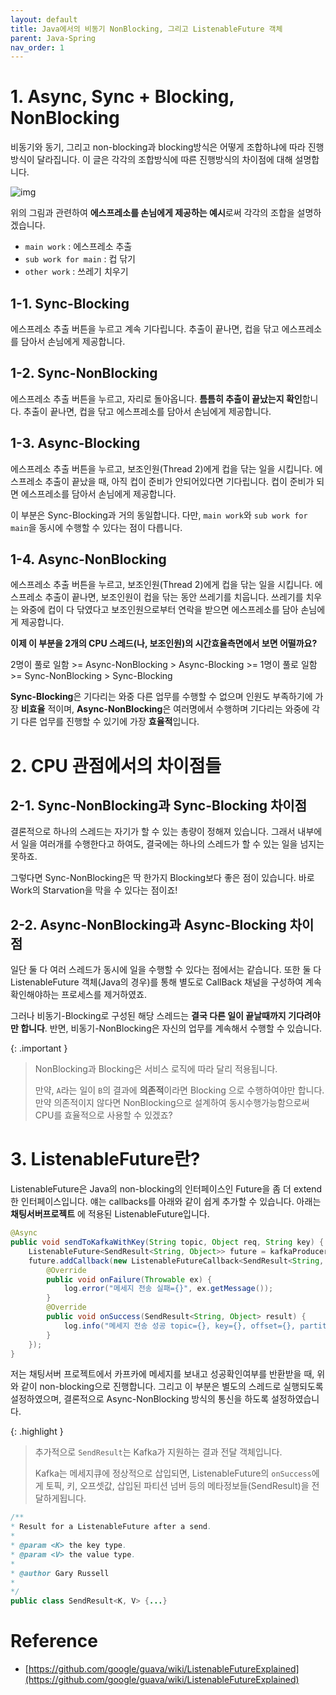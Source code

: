 ```yaml
---
layout: default
title: Java에서의 비동기 NonBlocking, 그리고 ListenableFuture 객체
parent: Java-Spring
nav_order: 1
---
```


# 1. Async, Sync + Blocking, NonBlocking

비동기와 동기, 그리고 non-blocking과 blocking방식은 어떻게 조합하냐에 따라 진행방식이 달라집니다. 이 글은 각각의 조합방식에 따른 진행방식의 차이점에 대해 설명합니다.

![img](../../../assets/img/circuit/8.png)

위의 그림과 관련하여 **에스프레소를 손님에게 제공하는 예시**로써 각각의 조합을 설명하겠습니다.

* `main work` : 에스프레소 추출 
* `sub work for main` : 컵 닦기
* `other work` : 쓰레기 치우기

## 1-1. Sync-Blocking 

에스프레소 추출 버튼을 누르고 계속 기다립니다. 추출이 끝나면, 컵을 닦고 에스프레소를 담아서 손님에게 제공합니다.

## 1-2. Sync-NonBlocking

에스프레소 추출 버튼을 누르고, 자리로 돌아옵니다. **틈틈히 추출이 끝났는지 확인**합니다. 추출이 끝나면, 컵을 닦고 에스프레소를 담아서 손님에게 제공합니다.

## 1-3. Async-Blocking

에스프레소 추출 버튼을 누르고, 보조인원(Thread 2)에게 컵을 닦는 일을 시킵니다. 에스프레소 추출이 끝났을 때, 아직 컵이 준비가 안되어있다면 기다립니다. 컵이 준비가 되면 에스프레소를 담아서 손님에게 제공합니다.

이 부분은 Sync-Blocking과 거의 동일합니다. 다만, `main work`와 `sub work for main`을 동시에 수행할 수 있다는 점이 다릅니다.

## 1-4. Async-NonBlocking

에스프레소 추출 버튼을 누르고, 보조인원(Thread 2)에게 컵을 닦는 일을 시킵니다. 에스프레소 추출이 끝나면, 보조인원이 컵을 닦는 동안 쓰레기를 치웁니다. 쓰레기를 치우는 와중에 컵이 다 닦였다고 보조인원으로부터 연락을 받으면 에스프레소를 담아 손님에게 제공합니다.

**이제 이 부분을 2개의 CPU 스레드(나, 보조인원)의 시간효율측면에서 보면 어떨까요?**

2명이 풀로 일함 >= Async-NonBlocking > Async-Blocking >= 1명이 풀로 일함 >= Sync-NonBlocking > Sync-Blocking

**Sync-Blocking**은 기다리는 와중 다른 업무를 수행할 수 없으며 인원도 부족하기에 가장 **비효율** 적이며, **Async-NonBlocking**은 여러명에서 수행하며 기다리는 와중에 각기 다른 업무를 진행할 수 있기에 가장 **효율적**입니다.

# 2. CPU 관점에서의 차이점들

## 2-1. Sync-NonBlocking과 Sync-Blocking 차이점

결론적으로 하나의 스레드는 자기가 할 수 있는 총량이 정해져 있습니다. 그래서 내부에서 일을 여러개를 수행한다고 하여도, 결국에는 하나의 스레드가 할 수 있는 일을 넘지는 못하죠.

그렇다면 Sync-NonBlocking은 딱 한가지 Blocking보다 좋은 점이 있습니다. 바로 Work의 Starvation을 막을 수 있다는 점이죠!

## 2-2. Async-NonBlocking과 Async-Blocking 차이점
일단 둘 다 여러 스레드가 동시에 일을 수행할 수 있다는 점에서는 같습니다. 또한 둘 다 ListenableFuture 객체(Java의 경우)를 통해 별도로 CallBack 채널을 구성하여 계속 확인해야하는 프로세스를 제거하였죠.

그러나 비동기-Blocking로 구성된 해당 스레드는 **결국 다른 일이 끝날때까지 기다려야만 합니다**. 반면, 비동기-NonBlocking은 자신의 업무를 계속해서 수행할 수 있습니다.


{: .important }
> NonBlocking과 Blocking은 서비스 로직에 따라 달리 적용됩니다.
> 
> 만약, `A`라는 일이 `B`의 결과에 **의존적**이라면 Blocking 으로 수행하여야만 합니다. 만약 의존적이지 않다면 NonBlocking으로 설계하여 동시수행가능함으로써 CPU를 효율적으로 사용할 수 있겠죠?

# 3. ListenableFuture란?
ListenableFuture은 Java의 non-blocking의 인터페이스인 Future을 좀 더 extend한 인터페이스입니다. 얘는 callbacks를 아래와 같이 쉽게 추가할 수 있습니다. 아래는 **채팅서버프로젝트** 에 적용된 ListenableFuture입니다.

```java
@Async
public void sendToKafkaWithKey(String topic, Object req, String key) {
    ListenableFuture<SendResult<String, Object>> future = kafkaProducerTemplate.send(topic,key, req);
    future.addCallback(new ListenableFutureCallback<SendResult<String, Object>>() {
        @Override
        public void onFailure(Throwable ex) {
            log.error("메세지 전송 실패={}", ex.getMessage());
        }
        @Override
        public void onSuccess(SendResult<String, Object> result) {
            log.info("메세지 전송 성공 topic={}, key={}, offset={}, partition={}",topic, key, result.getRecordMetadata().offset(), result.getRecordMetadata().partition());
        }
    });
}
```

저는 채팅서버 프로젝트에서 카프카에 메세지를 보내고 성공확인여부를 반환받을 때, 위와 같이 non-blocking으로 진행합니다.
그리고 이 부분은 별도의 스레드로 실행되도록 설정하였으며, 결론적으로 Async-NonBlocking 방식의 통신을 하도록 설정하였습니다.

{: .highlight }
>추가적으로 `SendResult`는 Kafka가 지원하는 결과 전달 객체입니다.
>
>Kafka는 메세지큐에 정상적으로 삽입되면, ListenableFuture의 `onSuccess`에게 토픽, 키, 오프셋값, 삽입된 파티션 넘버 등의 메타정보들(SendResult)을 전달하게됩니다.


```java
/**
* Result for a ListenableFuture after a send.
*
* @param <K> the key type.
* @param <V> the value type.
*
* @author Gary Russell
*
*/
public class SendResult<K, V> {...}
```

# Reference
* [https://github.com/google/guava/wiki/ListenableFutureExplained](https://github.com/google/guava/wiki/ListenableFutureExplained)
